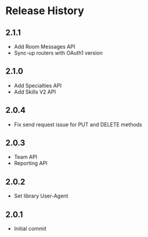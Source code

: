 # Release History

## 2.1.1
* Add Room Messages API
* Sync-up routers with OAuth1 version

## 2.1.0
* Add Specialties API
* Add Skills V2 API

## 2.0.4
* Fix send request issue for PUT and DELETE methods

## 2.0.3
* Team API
* Reporting API

## 2.0.2
* Set library User-Agent

## 2.0.1
* Initial commit
